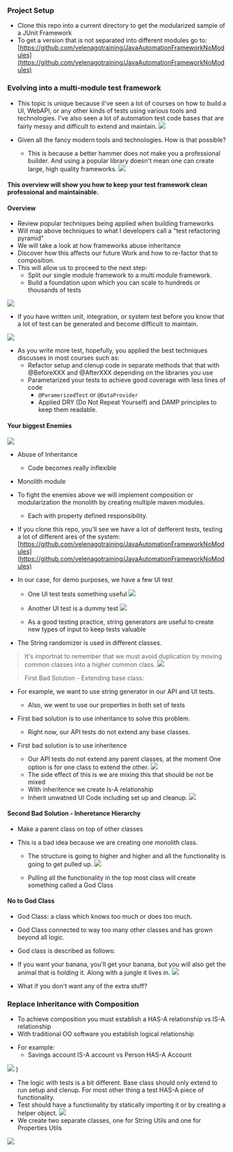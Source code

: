 ### Project Setup
- Clone this repo into a current directory to get the modularized sample of a JUnit Framework
- To get a version that is not separated into different modules go to:
[https://github.com/yelenagotraining/JavaAutomationFrameworkNoModules](https://github.com/yelenagotraining/JavaAutomationFrameworkNoModules)

### Evolving into a multi-module test framework

- This topic is unique because iI've seen a lot of courses on how to build a UI, WebAPI, or any other kinds of tests using various tools and technologies. I've also seen a lot of automation test code bases that are fairly messy and difficult to extend and maintain. 
![](https://raw.githubusercontent.com/yelenagou/AutomationStrategyImages/main/img/AutomationFrameworkFromScratch/Chapter5Slide2.png)

- Given all the fancy modern tools and technologies. How is that possible? 

    - This is because a better hammer does not make you a professional builder. And using a popular library doesn't mean one can create large, high quality frameworks. 
![](https://github.com/yelenagou/AutomationStrategyImages/blob/main/img/AutomationFrameworkFromScratch/Chapter5Slide3.png)
#### This overview will show you how to keep your test framework clean professional and maintainable. 
#### Overview
- Review popular techniques being applied when building frameworks
- Will map above techniques to what I developers call a "test refactoring pyramid"
- We will take a look at how frameworks abuse inheritance 
- Discover how this affects our future Work and how to re-factor that to composition.
- This will allow us to proceed to the next step: 
    - Split our single module framework to a multi module framework. 
    - Build a foundation upon which you can scale to hundreds or thousands of tests
 
![](https://github.com/yelenagou/AutomationStrategyImages/blob/main/img/AutomationFrameworkFromScratch/Chapter5Slide5.png) 
* If you have written unit, integration, or system test before you know that a lot of test can be generated
  and become difficult to maintain. 
  
![](https://github.com/yelenagou/AutomationStrategyImages/blob/main/img/AutomationFrameworkFromScratch/Chapter5Slide6.png)

* As you write more test, hopefully, you applied the best techniques discusses in most courses such as:
  * Refactor setup and clenup code in separate methods that that with @BeforeXXX and @AfterXXX depending on the libraries you use
  * Parametarized your tests to achieve good coverage with less lines of code
    * `@ParamerizedTest` or `@DataProvider`
    * Applied DRY (Do Not Repeat Yourself) and DAMP principles to keep them readable. 

#### Your biggest Enemies

![](https://github.com/yelenagou/AutomationStrategyImages/blob/main/img/AutomationFrameworkFromScratch/Chapter5Slide7.png)

* Abuse of Inheritance
  * Code becomes really inflexible
* Monolith module
* To fight the enemies above we will implement composition or 
modularization the monolith by creating multiple maven modules. 
    * Each with property defined responsibility. 

* If you clone this repo, you'll see we have a lot of defferent tests, testing a lot of different ares
of the system:
[https://github.com/yelenagotraining/JavaAutomationFrameworkNoModules](https://github.com/yelenagotraining/JavaAutomationFrameworkNoModules)

- In our case, for demo purposes, we have a few UI test

    - One UI test tests something useful
    ![](https://github.com/yelenagou/AutomationStrategyImages/blob/main/img/AutomationFrameworkFromScratch/UILoginTest.png)
       
    - Another UI test is a dummy test
     ![](https://github.com/yelenagou/AutomationStrategyImages/blob/main/img/AutomationFrameworkFromScratch/UIDummyTest.png)

    - As a good testing practice, string generators are useful to create new types of input to keep tests valuable

- The String randomizer is used in different classes.
> It's importnat to remember that we must avoid duplication by moving common classes into a higher common class. 
![](https://github.com/yelenagou/AutomationStrategyImages/blob/main/img/AutomationFrameworkFromScratch/FrameWorkHierarchyBefore.png)

> First Bad Solution - Extending base class:

* For example, we want to use string generator in our API and UI tests.
    * Also, we went to use our properties in both set of tests
* First bad solution is to use inheritance to solve this problem. 
    * Right now, our API tests do not extend any base classes. 

* First bad solution is to use inheritence 
    * Our API tests do not extend any parent classes, at the moment
    One option is for one class to extend the other. 
![](https://github.com/yelenagou/AutomationStrategyImages/blob/main/img/AutomationFrameworkFromScratch/FrameWorkUseInheritance.png)
    * The side effect of this is we are mixing this that should be not be mixed
    * With inheritence we create Is-A relationship 
    * Inherit unwatned UI Code including set up and cleanup. 
![](https://github.com/yelenagou/AutomationStrategyImages/blob/main/img/AutomationFrameworkFromScratch/FrameworkIsARelationship.png)

#### Second Bad Solution - Inheretance Hierarchy

* Make a parent class on top of other classes

* This is a bad idea because we are creating one monolith class. 
    * The structure is going to higher and higher and all the functionality is going to get pulled up.
![](https://github.com/yelenagou/AutomationStrategyImages/blob/main/img/AutomationFrameworkFromScratch/FrameworkHirerarchy.png)
    
    * Pulling all the functionality in the top most class will create something called a God Class

#### No to God Class
* God Class: a class which knows too much or does too much. 
* God Class connected to way too many other classes and has grown
    beyond all logic. 
    
* God class is described as follows:
 - If you want your banana, you'll get your banana, but you will also get the animal that is holding it. 
 Along with a jungle it lives in. 
![](https://github.com/yelenagou/AutomationStrategyImages/blob/main/img/AutomationFrameworkFromScratch/Chapter5Slide12.png)

- What if you don't want any of the extra stuff?

### Replace Inheritance with Composition 
- To achieve composition you must establish a HAS-A relationship vs IS-A relationship
- With traditional OO software you establish logical relationship
* For example:
    * Savings account IS-A account vs Person HAS-A Account

![](https://github.com/yelenagou/AutomationStrategyImages/blob/main/img/AutomationFrameworkFromScratch/Chapter5Slide15.png)
)

* The logic with tests is a bit different. Base class should only extend to run setup and clenup.
  For most other thing a test  HAS-A piece of functionality.
* Test should have a functionality by statically importing it or by creating a helper object.
![](https://github.com/yelenagou/AutomationStrategyImages/blob/main/img/AutomationFrameworkFromScratch/Chapter5Slide16.png)
* We create two separate classes, one for String Utils and one for Properties Utils

![](https://github.com/yelenagou/AutomationStrategyImages/blob/main/img/AutomationFrameworkFromScratch/Chapter5Slide17.png)
 
 





    